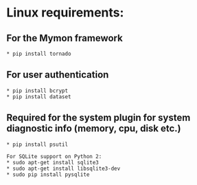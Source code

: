 # Linux requirements:

## For the Mymon framework
    * pip install tornado

## For user authentication
    * pip install bcrypt
    * pip install dataset

## Required for the system plugin for system diagnostic info (memory, cpu, disk etc.)
    * pip install psutil

    For SQLite support on Python 2:
    * sudo apt-get install sqlite3
    * sudo apt-get install libsqlite3-dev
    * sudo pip install pysqlite
